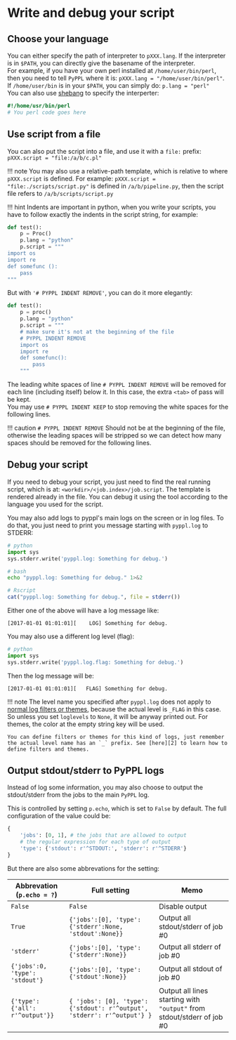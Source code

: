 # Write and debug your script
<!-- toc -->

## Choose your language
You can either specify the path of interpreter to `pXXX.lang`. If the interpreter is in `$PATH`, you can directly give the basename of the interpreter.  
For example, if you have your own perl installed at `/home/user/bin/perl`, then you need to tell `PyPPL` where it is: `pXXX.lang = "/home/user/bin/perl"`. If `/home/user/bin` is in your `$PATH`, you can simply do: `p.lang = "perl"`  
You can also use [shebang][1] to specify the interperter:
```perl
#!/home/usr/bin/perl
# You perl code goes here
```

## Use script from a file
You can also put the script into a file, and use it with a `file:` prefix: `pXXX.script = "file:/a/b/c.pl"`  

!!! note
    You may also use a relative-path template, which is relative to where `pXXX.script` is defined. For example: `pXXX.script = "file:./scripts/script.py"` is defined in `/a/b/pipeline.py`, then the script file refers to `/a/b/scripts/script.py`

!!! hint
    Indents are important in python, when you write your scripts, you have to follow exactly the indents in the script string, for example:

```python
def test():
    p = Proc()
    p.lang = "python"
    p.script = """
import os
import re
def somefunc ():
    pass
"""
```
But with `'# PYPPL INDENT REMOVE'`, you can do it more elegantly:
```python
def test():
    p = proc()
    p.lang = "python"
    p.script = """
    # make sure it's not at the beginning of the file
    # PYPPL INDENT REMOVE
    import os
    import re
    def somefunc():
        pass
    """
```
The leading white spaces of line `# PYPPL INDENT REMOVE` will be removed for each line (including itself) below it. In this case, the extra `<tab>` of pass will be kept.  
You may use `# PYPPL INDENT KEEP` to stop removing the white spaces for the following lines.

!!! caution
    `# PYPPL INDENT REMOVE` Should not be at the beginning of the file, otherwise the leading spaces will be stripped so we can detect how many spaces should be removed for the following lines.

## Debug your script
If you need to debug your script, you just need to find the real running script, which is at: `<workdir>/<job.index>/job.script`. The template is rendered already in the file. You can debug it using the tool according to the language you used for the script.

You may also add logs to pyppl's main logs on the screen or in log files. To do that, you just need to print you message starting with `pyppl.log` to STDERR:
```python
# python
import sys
sys.stderr.write('pyppl.log: Something for debug.')
```

```bash
# bash
echo "pyppl.log: Something for debug." 1>&2
```

```R
# Rscript
cat("pyppl.log: Something for debug.", file = stderr())
```
Either one of the above will have a log message like:
```
[2017-01-01 01:01:01][    LOG] Something for debug.
```
You may also use a different log level (flag):
```python
# python
import sys
sys.stderr.write('pyppl.log.flag: Something for debug.')
```
Then the log message will be:
```
[2017-01-01 01:01:01][   FLAG] Something for debug.
```

!!! note
    The level name you specified after `pyppl.log` does not apply to [normal log filters or themes][2], because the actual level is `_FLAG` in this case. So unless you set `loglevels` to `None`, it will be anyway printed out. For themes, the color at the empty string key will be used. 

    You can define filters or themes for this kind of logs, just remember the actual level name has an `_` prefix. See [here][2] to learn how to define filters and themes.

## Output stdout/stderr to PyPPL logs
Instead of log some information, you may also choose to output the stdout/stderr from the jobs to the main `PyPPL` log.

This is controlled by setting `p.echo`, which is set to `False` by default. The full configuration of the value could be:
```python
{
    'jobs': [0, 1], # the jobs that are allowed to output
    # the regular expression for each type of output
    'type': {'stdout': r'^STDOUT:', 'stderr': r'^STDERR'} 
}
```
But there are also some abbrevations for the setting:

|Abbrevation (`p.echo = ?`)|Full setting|Memo|
|-|-|-|
|`False`|`False`|Disable output|
|`True`|`{'jobs':[0], 'type': {'stderr':None, 'stdout':None}}`|Output all stdout/stderr of job #0|
|`'stderr'`|`{'jobs':[0], 'type': {'stderr':None}}`|Output all stderr of job #0|
|`{'jobs':0, 'type': 'stdout'}`|`{'jobs':[0], 'type': {'stdout':None}}`|Output all stdout of job #0|
|`{'type': {'all': r'^output'}}`|`{ 'jobs': [0], 'type': {'stdout': r'^output', 'stderr': r'^output'} }`|Output all lines starting with `"output"` from stdout/stderr of job #0|

[1]: https://en.wikipedia.org/wiki/Shebang_(Unix)
[2]: ./configure-your-logs/